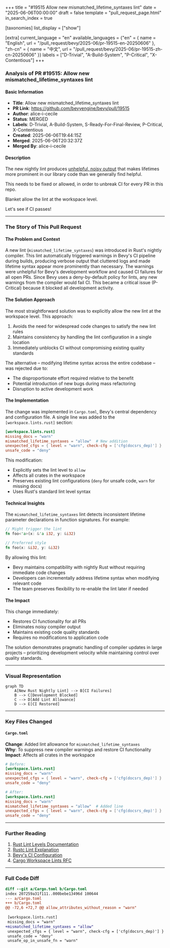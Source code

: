 +++
title = "#19515 Allow new mismatched_lifetime_syntaxes lint"
date = "2025-06-06T00:00:00"
draft = false
template = "pull_request_page.html"
in_search_index = true

[taxonomies]
list_display = ["show"]

[extra]
current_language = "en"
available_languages = {"en" = { name = "English", url = "/pull_request/bevy/2025-06/pr-19515-en-20250606" }, "zh-cn" = { name = "中文", url = "/pull_request/bevy/2025-06/pr-19515-zh-cn-20250606" }}
labels = ["D-Trivial", "A-Build-System", "P-Critical", "X-Contentious"]
+++

### Analysis of PR #19515: Allow new mismatched_lifetime_syntaxes lint

#### Basic Information
- **Title**: Allow new mismatched_lifetime_syntaxes lint  
- **PR Link**: https://github.com/bevyengine/bevy/pull/19515  
- **Author**: alice-i-cecile  
- **Status**: MERGED  
- **Labels**: D-Trivial, A-Build-System, S-Ready-For-Final-Review, P-Critical, X-Contentious  
- **Created**: 2025-06-06T19:44:15Z  
- **Merged**: 2025-06-06T20:32:37Z  
- **Merged By**: alice-i-cecile  

#### Description
The new nightly lint produces [unhelpful, noisy output](http://github.com/bevyengine/bevy/actions/runs/15491867876/job/43620116435?pr=19510) that makes lifetimes more prominent in our library code than we generally find helpful.

This needs to be fixed or allowed, in order to unbreak CI for every PR in this repo.

Blanket allow the lint at the workspace level.

Let's see if CI passes!

---

### The Story of This Pull Request

#### The Problem and Context
A new lint (`mismatched_lifetime_syntaxes`) was introduced in Rust's nightly compiler. This lint automatically triggered warnings in Bevy's CI pipeline during builds, producing verbose output that cluttered logs and made lifetime syntax appear more prominently than necessary. The warnings were unhelpful for Bevy's development workflow and caused CI failures for all open PRs. Since Bevy uses a deny-by-default policy for lints, any new warnings from the compiler would fail CI. This became a critical issue (P-Critical) because it blocked all development activity.

#### The Solution Approach
The most straightforward solution was to explicitly allow the new lint at the workspace level. This approach:
1. Avoids the need for widespread code changes to satisfy the new lint rules
2. Maintains consistency by handling the lint configuration in a single location
3. Immediately unblocks CI without compromising existing quality standards

The alternative – modifying lifetime syntax across the entire codebase – was rejected due to:
- The disproportionate effort required relative to the benefit
- Potential introduction of new bugs during mass refactoring
- Disruption to active development work

#### The Implementation
The change was implemented in `Cargo.toml`, Bevy's central dependency and configuration file. A single line was added to the `[workspace.lints.rust]` section:

```toml
[workspace.lints.rust]
missing_docs = "warn"
mismatched_lifetime_syntaxes = "allow"  # New addition
unexpected_cfgs = { level = "warn", check-cfg = ['cfg(docsrs_dep)'] }
unsafe_code = "deny"
```

This modification:
- Explicitly sets the lint level to `allow`
- Affects all crates in the workspace
- Preserves existing lint configurations (`deny` for unsafe code, `warn` for missing docs)
- Uses Rust's standard lint level syntax

#### Technical Insights
The `mismatched_lifetime_syntaxes` lint detects inconsistent lifetime parameter declarations in function signatures. For example:
```rust
// Might trigger the lint
fn foo<'a>(x: &'a i32, y: &i32) 

// Preferred style
fn foo(x: &i32, y: &i32)
```

By allowing this lint:
- Bevy maintains compatibility with nightly Rust without requiring immediate code changes
- Developers can incrementally address lifetime syntax when modifying relevant code
- The team preserves flexibility to re-enable the lint later if needed

#### The Impact
This change immediately:
- Restores CI functionality for all PRs
- Eliminates noisy compiler output
- Maintains existing code quality standards
- Requires no modifications to application code

The solution demonstrates pragmatic handling of compiler updates in large projects – prioritizing development velocity while maintaining control over quality standards.

---

### Visual Representation
```mermaid
graph TD
    A[New Rust Nightly Lint] --> B[CI Failures]
    B --> C[Development Blocked]
    C --> D[Add Lint Allowance]
    D --> E[CI Restored]
```

---

### Key Files Changed

#### `Cargo.toml`
**Change**: Added lint allowance for `mismatched_lifetime_syntaxes`  
**Why**: To suppress new compiler warnings and restore CI functionality  
**Impact**: Affects all crates in the workspace  

```toml
# Before:
[workspace.lints.rust]
missing_docs = "warn"
unexpected_cfgs = { level = "warn", check-cfg = ['cfg(docsrs_dep)'] }
unsafe_code = "deny"

# After:
[workspace.lints.rust]
missing_docs = "warn"
mismatched_lifetime_syntaxes = "allow"  # Added line
unexpected_cfgs = { level = "warn", check-cfg = ['cfg(docsrs_dep)'] }
unsafe_code = "deny"
```

---

### Further Reading
1. [Rust Lint Levels Documentation](https://doc.rust-lang.org/rustc/lints/levels.html)
2. [Rustc Lint Explanation](https://github.com/rust-lang/rust/issues/121652)
3. [Bevy's CI Configuration](https://github.com/bevyengine/bevy/blob/main/.github/workflows/ci.yml)
4. [Cargo Workspace Lints RFC](https://github.com/rust-lang/rfcs/blob/master/text/1234-workspace-lints.md)

---

### Full Code Diff
```diff
diff --git a/Cargo.toml b/Cargo.toml
index 207259a31f111..000bebe13496d 100644
--- a/Cargo.toml
+++ b/Cargo.toml
@@ -72,6 +72,7 @@ allow_attributes_without_reason = "warn"
 
 [workspace.lints.rust]
 missing_docs = "warn"
+mismatched_lifetime_syntaxes = "allow"
 unexpected_cfgs = { level = "warn", check-cfg = ['cfg(docsrs_dep)'] }
 unsafe_code = "deny"
 unsafe_op_in_unsafe_fn = "warn"
```